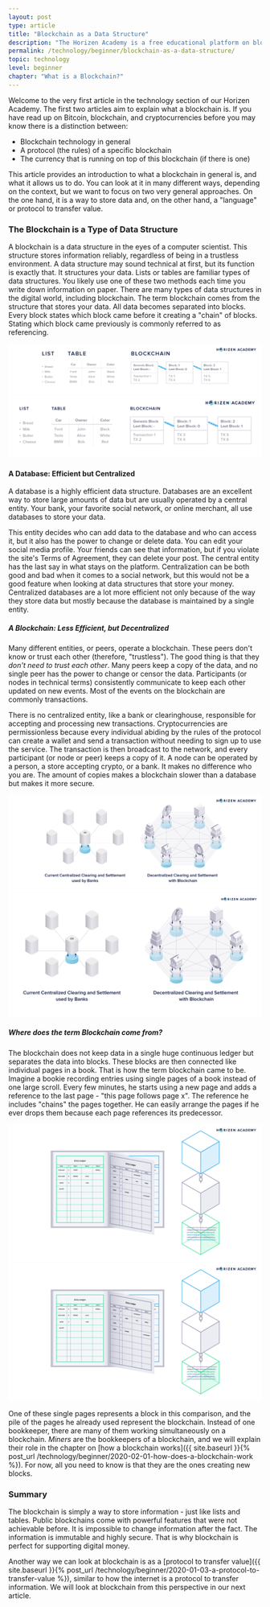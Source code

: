 ```yaml
---
layout: post
type: article
title: "Blockchain as a Data Structure"
description: "The Horizen Academy is a free educational platform on blockchain technology, cryptocurrency, and privacy.  In this chapter, you will learn how a blockchain stores data and why this makes it suitable to transfer value at a beginner level."
permalink: /technology/beginner/blockchain-as-a-data-structure/
topic: technology
level: beginner
chapter: "What is a Blockchain?"
---
```


Welcome to the very first article in the technology section of our Horizen Academy. The first two articles aim to explain what a blockchain is. If you have read up on Bitcoin, blockchain, and cryptocurrencies before you may know there is a distinction between:

- Blockchain technology in general
- A protocol (the rules) of a specific blockchain
- The currency that is running on top of this blockchain (if there is one)

This article provides an introduction to what a blockchain in general is, and what it allows us to do. You can look at it in many different ways, depending on the context, but we want to focus on two very general approaches. On the one hand, it is a way to store data and, on the other hand, a "language" or protocol to transfer value.

### The Blockchain is a Type of Data Structure

A blockchain is a data structure in the eyes of a computer scientist. This structure stores information reliably, regardless of being in a trustless environment. A data structure may sound technical at first, but its function is exactly that. It structures your data. Lists or tables are familiar types of data structures. You likely use one of these two methods each time you write down information on paper. There are many types of data structures in the digital world, including blockchain. The term blockchain comes from the structure that stores your data. All data becomes separated into blocks. Every block states which block came before it creating a "chain" of blocks. Stating which block came previously is commonly referred to as referencing.

![List table chain](/assets/post_files/technology/beginner/blockchain-as-a-data-structure/list_table_chain_D.jpg)
![List table chain](/assets/post_files/technology/beginner/blockchain-as-a-data-structure/list_table_chain_M.jpg)

#### A Database: Efficient but Centralized

A database is a highly efficient data structure. Databases are an excellent way to store large amounts of data but are usually operated by a central entity. Your bank, your favorite social network, or online merchant, all use databases to store your data.

This entity decides who can add data to the database and who can access it, but it also has the power to change or delete data. You can edit your social media profile. Your friends can see that information, but if you violate the site's Terms of Agreement, they can delete your post. The central entity has the last say in what stays on the platform. Centralization can be both good and bad when it comes to a social network, but this would not be a good feature when looking at data structures that store your money. Centralized databases are a lot more efficient not only because of the way they store data but mostly because the database is maintained by a single entity.

##### A Blockchain: Less Efficient, but Decentralized

Many different entities, or peers, operate a blockchain. These peers don't know or trust each other (therefore, "trustless"). The good thing is that they *don't need to trust each other*. Many peers keep a copy of the data, and no single peer has the power to change or censor the data. Participants (or nodes in technical terms) consistently communicate to keep each other updated on new events. Most of the events on the blockchain are commonly transactions.

There is no centralized entity, like a bank or clearinghouse, responsible for accepting and processing new transactions. Cryptocurrencies are permissionless because every individual abiding by the rules of the protocol can create a wallet and send a transaction without needing to sign up to use the service. The transaction is then broadcast to the network, and every participant (or node or peer) keeps a copy of it. A node can be operated by a person, a store accepting crypto, or a bank. It makes no difference who you are. The amount of copies makes a blockchain slower than a database but makes it more secure.

![Decentralised clearing](/assets/post_files/technology/beginner/blockchain-as-a-data-structure/decentralised_clearing_D.jpg)
![Decentralised clearing](/assets/post_files/technology/beginner/blockchain-as-a-data-structure/decentralised_clearing_M.jpg)

##### Where does the term Blockchain come from?

The blockchain does not keep data in a single huge continuous ledger but separates the data into blocks. These blocks are then connected like individual pages in a book. That is how the term blockchain came to be. Imagine a bookie recording entries using single pages of a book instead of one large scroll. Every few minutes, he starts using a new page and adds a reference to the last page - "this page follows page x". The reference he includes "chains" the pages together. He can easily arrange the pages if he ever drops them because each page references its predecessor.

![Book blockchain](/assets/post_files/technology/beginner/blockchain-as-a-data-structure/book_blockchain_D.jpg)
![Book blockchain](/assets/post_files/technology/beginner/blockchain-as-a-data-structure/book_blockchain_M.jpg)

One of these single pages represents a block in this comparison, and the pile of the pages he already used represent the blockchain.
Instead of one bookkeeper, there are many of them working simultaneously on a blockchain. *Miners* are the bookkeepers of a blockchain, and we will explain their role in the chapter on [how a blockchain works]({{ site.baseurl }}{% post_url /technology/beginner/2020-02-01-how-does-a-blockchain-work %}). For now, all you need to know is that they are the ones creating new blocks.

### Summary

The blockchain is simply a way to store information - just like lists and tables. Public blockchains come with powerful features that were not achievable before. It is impossible to change information after the fact. The information is immutable and highly secure. That is why blockchain is perfect for supporting digital money.

Another way we can look at blockchain is as a [protocol to transfer value]({{ site.baseurl }}{% post_url /technology/beginner/2020-01-03-a-protocol-to-transfer-value %}), similar to how the internet is a protocol to transfer information. We will look at blockchain from this perspective in our next article.
